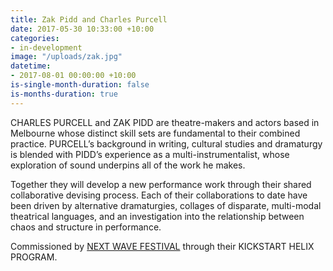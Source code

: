 ```yaml
---
title: Zak Pidd and Charles Purcell
date: 2017-05-30 10:33:00 +10:00
categories:
- in-development
image: "/uploads/zak.jpg"
datetime:
- 2017-08-01 00:00:00 +10:00
is-single-month-duration: false
is-months-duration: true
---
```


CHARLES PURCELL and ZAK PIDD are theatre-makers and actors based in Melbourne whose distinct skill sets are fundamental to their combined practice. PURCELL’s background in writing, cultural studies and dramaturgy is blended with PIDD’s experience as a multi-instrumentalist, whose exploration of sound underpins all of the work he makes.

Together they will develop a new performance work through their shared collaborative devising process. Each of their collaborations to date have been driven by alternative dramaturgies, collages of disparate, multi-modal theatrical languages, and an investigation into the relationship between chaos and structure in performance.

Commissioned by [NEXT WAVE FESTIVAL](http://nextwave.org.au/) through their KICKSTART HELIX PROGRAM.